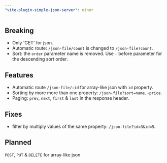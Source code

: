 ```yaml
---
"vite-plugin-simple-json-server": minor
---
```


## Breaking

- Only 'GET' for json.
- Automatic route: `/json-file/count` is changed to  `/json-file?count`.
- Sort: the `order` parameter name is removed. Use `-` before parameter for the descending sort order.

## Features

- Automatic route `/json-file/:id` for array-like json with `id` property.
- Sorting by more more than one property: `/json-file?sort=name,-price`.
- Paging: `prev`, `next`, `first` & `last` in the response header.

## Fixes

- filter by multiply values of the same property: `/json-file?id=3&id=5`.

## Planned

`POST`, `PUT` & `DELETE` for array-like json

